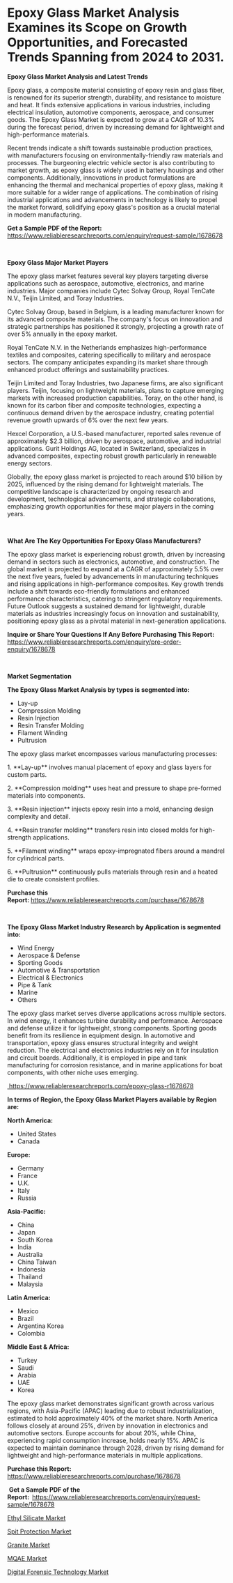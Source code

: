 <p><h1>Epoxy Glass Market Analysis Examines its Scope on Growth Opportunities, and Forecasted Trends Spanning from 2024 to 2031.</h1></p><p><strong>Epoxy Glass Market Analysis and Latest Trends</strong></p>
<p><p>Epoxy glass, a composite material consisting of epoxy resin and glass fiber, is renowned for its superior strength, durability, and resistance to moisture and heat. It finds extensive applications in various industries, including electrical insulation, automotive components, aerospace, and consumer goods. The Epoxy Glass Market is expected to grow at a CAGR of 10.3% during the forecast period, driven by increasing demand for lightweight and high-performance materials.</p><p>Recent trends indicate a shift towards sustainable production practices, with manufacturers focusing on environmentally-friendly raw materials and processes. The burgeoning electric vehicle sector is also contributing to market growth, as epoxy glass is widely used in battery housings and other components. Additionally, innovations in product formulations are enhancing the thermal and mechanical properties of epoxy glass, making it more suitable for a wider range of applications. The combination of rising industrial applications and advancements in technology is likely to propel the market forward, solidifying epoxy glass's position as a crucial material in modern manufacturing.</p></p>
<p><strong>Get a Sample PDF of the Report:&nbsp;</strong> <a href="https://www.reliableresearchreports.com/enquiry/request-sample/1678678?utm_campaign=8&utm_medium=2&utm_source=Github&utm_content=ia&utm_term=14112024&utm_id=epoxy-glass">https://www.reliableresearchreports.com/enquiry/request-sample/1678678</a></p>
<p>&nbsp;</p>
<p><strong>Epoxy Glass Major Market Players</strong></p>
<p><p>The epoxy glass market features several key players targeting diverse applications such as aerospace, automotive, electronics, and marine industries. Major companies include Cytec Solvay Group, Royal TenCate N.V., Teijin Limited, and Toray Industries. </p><p>Cytec Solvay Group, based in Belgium, is a leading manufacturer known for its advanced composite materials. The company's focus on innovation and strategic partnerships has positioned it strongly, projecting a growth rate of over 5% annually in the epoxy market. </p><p>Royal TenCate N.V. in the Netherlands emphasizes high-performance textiles and composites, catering specifically to military and aerospace sectors. The company anticipates expanding its market share through enhanced product offerings and sustainability practices.</p><p>Teijin Limited and Toray Industries, two Japanese firms, are also significant players. Teijin, focusing on lightweight materials, plans to capture emerging markets with increased production capabilities. Toray, on the other hand, is known for its carbon fiber and composite technologies, expecting a continuous demand driven by the aerospace industry, creating potential revenue growth upwards of 6% over the next few years.</p><p>Hexcel Corporation, a U.S.-based manufacturer, reported sales revenue of approximately $2.3 billion, driven by aerospace, automotive, and industrial applications. Gurit Holdings AG, located in Switzerland, specializes in advanced composites, expecting robust growth particularly in renewable energy sectors.</p><p>Globally, the epoxy glass market is projected to reach around $10 billion by 2025, influenced by the rising demand for lightweight materials. The competitive landscape is characterized by ongoing research and development, technological advancements, and strategic collaborations, emphasizing growth opportunities for these major players in the coming years.</p></p>
<p>&nbsp;</p>
<p><strong>What Are The Key Opportunities For Epoxy Glass Manufacturers?</strong></p>
<p><p>The epoxy glass market is experiencing robust growth, driven by increasing demand in sectors such as electronics, automotive, and construction. The global market is projected to expand at a CAGR of approximately 5.5% over the next five years, fueled by advancements in manufacturing techniques and rising applications in high-performance composites. Key growth trends include a shift towards eco-friendly formulations and enhanced performance characteristics, catering to stringent regulatory requirements. Future Outlook suggests a sustained demand for lightweight, durable materials as industries increasingly focus on innovation and sustainability, positioning epoxy glass as a pivotal material in next-generation applications.</p></p>
<p><strong>Inquire or Share Your Questions If Any Before Purchasing This Report:</strong> <a href="https://www.reliableresearchreports.com/enquiry/pre-order-enquiry/1678678?utm_campaign=8&utm_medium=2&utm_source=Github&utm_content=ia&utm_term=14112024&utm_id=epoxy-glass">https://www.reliableresearchreports.com/enquiry/pre-order-enquiry/1678678</a></p>
<p>&nbsp;</p>
<p><strong>Market Segmentation</strong></p>
<p><strong>The Epoxy Glass Market Analysis by types is segmented into:</strong></p>
<p><ul><li>Lay-up</li><li>Compression Molding</li><li>Resin Injection</li><li>Resin Transfer Molding</li><li>Filament Winding</li><li>Pultrusion</li></ul></p>
<p><p>The epoxy glass market encompasses various manufacturing processes: </p><p>1. **Lay-up** involves manual placement of epoxy and glass layers for custom parts.</p><p>2. **Compression molding** uses heat and pressure to shape pre-formed materials into components.</p><p>3. **Resin injection** injects epoxy resin into a mold, enhancing design complexity and detail. </p><p>4. **Resin transfer molding** transfers resin into closed molds for high-strength applications. </p><p>5. **Filament winding** wraps epoxy-impregnated fibers around a mandrel for cylindrical parts. </p><p>6. **Pultrusion** continuously pulls materials through resin and a heated die to create consistent profiles.</p></p>
<p><strong>Purchase this Report:&nbsp;</strong><a href="https://www.reliableresearchreports.com/purchase/1678678?utm_campaign=8&utm_medium=2&utm_source=Github&utm_content=ia&utm_term=14112024&utm_id=epoxy-glass">https://www.reliableresearchreports.com/purchase/1678678</a></p>
<p>&nbsp;</p>
<p><strong>The Epoxy Glass Market Industry Research by Application is segmented into:</strong></p>
<p><ul><li>Wind Energy</li><li>Aerospace & Defense</li><li>Sporting Goods</li><li>Automotive & Transportation</li><li>Electrical & Electronics</li><li>Pipe & Tank</li><li>Marine</li><li>Others</li></ul></p>
<p><p>The epoxy glass market serves diverse applications across multiple sectors. In wind energy, it enhances turbine durability and performance. Aerospace and defense utilize it for lightweight, strong components. Sporting goods benefit from its resilience in equipment design. In automotive and transportation, epoxy glass ensures structural integrity and weight reduction. The electrical and electronics industries rely on it for insulation and circuit boards. Additionally, it is employed in pipe and tank manufacturing for corrosion resistance, and in marine applications for boat components, with other niche uses emerging.</p></p>
<p><a href="https://www.reliableresearchreports.com/epoxy-glass-r1678678?utm_campaign=8&utm_medium=2&utm_source=Github&utm_content=ia&utm_term=14112024&utm_id=epoxy-glass">&nbsp;https://www.reliableresearchreports.com/epoxy-glass-r1678678</a></p>
<p><strong>In terms of Region, the Epoxy Glass Market Players available by Region are:</strong></p>
<p>
    <p> <strong> North America: </strong>
        <ul>
            <li>United States</li>
            <li>Canada</li>
        </ul>
        </p> 
    <p> <strong> Europe: </strong>
        <ul>
            <li>Germany</li>
            <li>France</li>
            <li>U.K.</li>
            <li>Italy</li>
            <li>Russia</li>
        </ul>
        </p> 
    <p> <strong> Asia-Pacific: </strong>
        <ul>
            <li>China</li>
            <li>Japan</li>
            <li>South Korea</li>
            <li>India</li>
            <li>Australia</li>
            <li>China Taiwan</li>
            <li>Indonesia</li>
            <li>Thailand</li>
            <li>Malaysia</li>
        </ul>
        </p> 
    <p> <strong> Latin America: </strong>
        <ul>
            <li>Mexico</li>
            <li>Brazil</li>
            <li>Argentina Korea</li>
            <li>Colombia</li>
        </ul>
        </p> 
    <p> <strong> Middle East & Africa: </strong>
        <ul>
            <li>Turkey</li>
            <li>Saudi</li>
            <li>Arabia</li>
            <li>UAE</li>
            <li>Korea</li>
        </ul>
    </p>
    </p>
<p><p>The epoxy glass market demonstrates significant growth across various regions, with Asia-Pacific (APAC) leading due to robust industrialization, estimated to hold approximately 40% of the market share. North America follows closely at around 25%, driven by innovation in electronics and automotive sectors. Europe accounts for about 20%, while China, experiencing rapid consumption increase, holds nearly 15%. APAC is expected to maintain dominance through 2028, driven by rising demand for lightweight and high-performance materials in multiple applications.</p></p>
<p><strong>Purchase this Report: </strong><a href="https://www.reliableresearchreports.com/purchase/1678678?utm_campaign=8&utm_medium=2&utm_source=Github&utm_content=ia&utm_term=14112024&utm_id=epoxy-glass">https://www.reliableresearchreports.com/purchase/1678678</a></p>
<p>&nbsp;<strong>Get a Sample PDF of the Report:&nbsp;&nbsp;</strong><a href="https://www.reliableresearchreports.com/enquiry/request-sample/1678678?utm_campaign=8&utm_medium=2&utm_source=Github&utm_content=ia&utm_term=14112024&utm_id=epoxy-glass">https://www.reliableresearchreports.com/enquiry/request-sample/1678678</a></p>
<p><strong></strong></p>
<p><p><a href="https://www.linkedin.com/pulse/pioneering-growth-analyzing-global-ethyl-silicate-market-dynamics-mruwc?utm_campaign=8&utm_medium=2&utm_source=Github&utm_content=ia&utm_term=14112024&utm_id=epoxy-glass">Ethyl Silicate Market</a></p><p><a href="https://github.com/AfsanaMia652/Market-Research-Report-List-1/blob/main/spit-protection-market.md?utm_campaign=8&utm_medium=2&utm_source=Github&utm_content=ia&utm_term=14112024&utm_id=epoxy-glass">Spit Protection Market</a></p><p><a href="https://www.linkedin.com/pulse/granite-market-trends-insights-type-application-analysis-2024-ljf6c?utm_campaign=8&utm_medium=2&utm_source=Github&utm_content=ia&utm_term=14112024&utm_id=epoxy-glass">Granite Market</a></p><p><a href="https://github.com/AshikRahman665/Market-Research-Report-List-1/blob/main/mqae-market.md?utm_campaign=8&utm_medium=2&utm_source=Github&utm_content=ia&utm_term=14112024&utm_id=epoxy-glass">MQAE Market</a></p><p><a href="https://issuu.com/reportprime-2/docs/digital-forensic-technology-market-_22af2f541fbbb5?utm_campaign=8&utm_medium=2&utm_source=Github&utm_content=ia&utm_term=14112024&utm_id=epoxy-glass">Digital Forensic Technology Market</a></p></p>